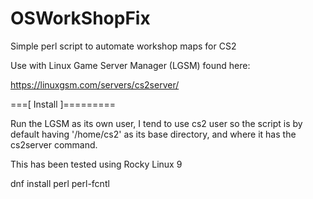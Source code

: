 # OSWorkShopFix

Simple perl script to automate workshop maps for CS2

Use with Linux Game Server Manager (LGSM) found here:

https://linuxgsm.com/servers/cs2server/


===[ Install ]=========

<LGSM>

Run the LGSM as its own user, I tend to use cs2 user so the script is by default
having '/home/cs2' as its base directory, and where it has the cs2server command.


<Linux>

This has been tested using Rocky Linux 9


<PERL>

dnf install perl perl-fcntl


<SCRIPT>

Just unarchive this into your /home/cs2 folder, you just give it the exec flag:

wget https://github.com/Pintuzoft/OSWorkShopFix/archive/refs/heads/main.zip
unzip main.zip
chmod +x /home/cs2/OSWorkShopFix-main/workshopfix.pl


<CRON>

* * * * * /home/cs2/OSWorkShopFix-main/workshopfix.sh >>/home/cs2/OSWorkShopFix-main/workshopfix.log 2>&1

